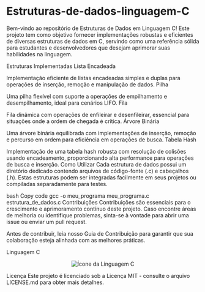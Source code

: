 # Estruturas-de-dados-linguagem-C
 
 Bem-vindo ao repositório de Estruturas de Dados em Linguagem C! Este projeto tem como objetivo fornecer implementações robustas e eficientes de diversas estruturas de dados em C, servindo como uma referência sólida para estudantes e desenvolvedores que desejam aprimorar suas habilidades na linguagem.

Estruturas Implementadas
Lista Encadeada

Implementação eficiente de listas encadeadas simples e duplas para operações de inserção, remoção e manipulação de dados.
Pilha

Uma pilha flexível com suporte a operações de empilhamento e desempilhamento, ideal para cenários LIFO.
Fila

Fila dinâmica com operações de enfileirar e desenfileirar, essencial para situações onde a ordem de chegada é crítica.
Árvore Binária

Uma árvore binária equilibrada com implementações de inserção, remoção e percurso em ordem para eficiência em operações de busca.
Tabela Hash

Implementação de uma tabela hash robusta com resolução de colisões usando encadeamento, proporcionando alta performance para operações de busca e inserção.
Como Utilizar
Cada estrutura de dados possui um diretório dedicado contendo arquivos de código-fonte (.c) e cabeçalhos (.h). Estas estruturas podem ser integradas facilmente em seus projetos ou compiladas separadamente para testes.

bash
Copy code
gcc -o meu_programa meu_programa.c estrutura_de_dados.c
Contribuições
Contribuições são essenciais para o crescimento e aprimoramento contínuo deste projeto. Caso encontre áreas de melhoria ou identifique problemas, sinta-se à vontade para abrir uma issue ou enviar um pull request.

Antes de contribuir, leia nosso Guia de Contribuição para garantir que sua colaboração esteja alinhada com as melhores práticas.

Linguagem C
<p align="center">
  <img src="https://img.icons8.com/color/96/000000/c-programming.png" alt="Ícone da Linguagem C">
</p>
Licença
Este projeto é licenciado sob a Licença MIT - consulte o arquivo LICENSE.md para obter mais detalhes.





